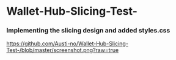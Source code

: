 # Wallet-Hub-Slicing-Test-
### Implementing the slicing design and added styles.css
https://github.com/Austi-no/Wallet-Hub-Slicing-Test-/blob/master/screenshot.png?raw=true
